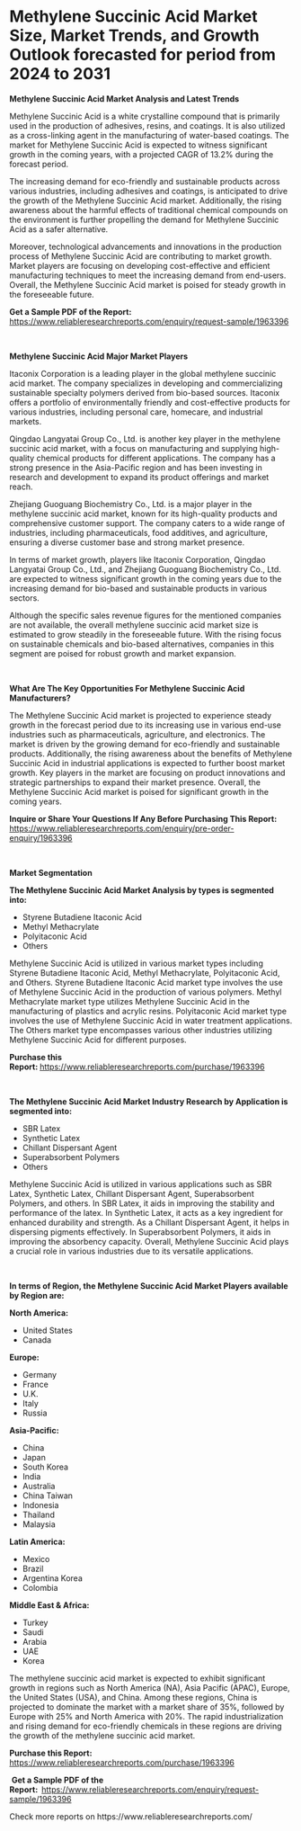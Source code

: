 <p><h1>Methylene Succinic Acid Market Size, Market Trends, and Growth Outlook forecasted for period from 2024 to 2031</h1></p><p><strong>Methylene Succinic Acid Market Analysis and Latest Trends</strong></p>
<p><p>Methylene Succinic Acid is a white crystalline compound that is primarily used in the production of adhesives, resins, and coatings. It is also utilized as a cross-linking agent in the manufacturing of water-based coatings. The market for Methylene Succinic Acid is expected to witness significant growth in the coming years, with a projected CAGR of 13.2% during the forecast period.</p><p>The increasing demand for eco-friendly and sustainable products across various industries, including adhesives and coatings, is anticipated to drive the growth of the Methylene Succinic Acid market. Additionally, the rising awareness about the harmful effects of traditional chemical compounds on the environment is further propelling the demand for Methylene Succinic Acid as a safer alternative.</p><p>Moreover, technological advancements and innovations in the production process of Methylene Succinic Acid are contributing to market growth. Market players are focusing on developing cost-effective and efficient manufacturing techniques to meet the increasing demand from end-users. Overall, the Methylene Succinic Acid market is poised for steady growth in the foreseeable future.</p></p>
<p><strong>Get a Sample PDF of the Report:&nbsp;</strong> <a href="https://www.reliableresearchreports.com/enquiry/request-sample/1963396">https://www.reliableresearchreports.com/enquiry/request-sample/1963396</a></p>
<p>&nbsp;</p>
<p><strong>Methylene Succinic Acid Major Market Players</strong></p>
<p><p>Itaconix Corporation is a leading player in the global methylene succinic acid market. The company specializes in developing and commercializing sustainable specialty polymers derived from bio-based sources. Itaconix offers a portfolio of environmentally friendly and cost-effective products for various industries, including personal care, homecare, and industrial markets.</p><p>Qingdao Langyatai Group Co., Ltd. is another key player in the methylene succinic acid market, with a focus on manufacturing and supplying high-quality chemical products for different applications. The company has a strong presence in the Asia-Pacific region and has been investing in research and development to expand its product offerings and market reach.</p><p>Zhejiang Guoguang Biochemistry Co., Ltd. is a major player in the methylene succinic acid market, known for its high-quality products and comprehensive customer support. The company caters to a wide range of industries, including pharmaceuticals, food additives, and agriculture, ensuring a diverse customer base and strong market presence.</p><p>In terms of market growth, players like Itaconix Corporation, Qingdao Langyatai Group Co., Ltd., and Zhejiang Guoguang Biochemistry Co., Ltd. are expected to witness significant growth in the coming years due to the increasing demand for bio-based and sustainable products in various sectors.</p><p>Although the specific sales revenue figures for the mentioned companies are not available, the overall methylene succinic acid market size is estimated to grow steadily in the foreseeable future. With the rising focus on sustainable chemicals and bio-based alternatives, companies in this segment are poised for robust growth and market expansion.</p></p>
<p>&nbsp;</p>
<p><strong>What Are The Key Opportunities For Methylene Succinic Acid Manufacturers?</strong></p>
<p><p>The Methylene Succinic Acid market is projected to experience steady growth in the forecast period due to its increasing use in various end-use industries such as pharmaceuticals, agriculture, and electronics. The market is driven by the growing demand for eco-friendly and sustainable products. Additionally, the rising awareness about the benefits of Methylene Succinic Acid in industrial applications is expected to further boost market growth. Key players in the market are focusing on product innovations and strategic partnerships to expand their market presence. Overall, the Methylene Succinic Acid market is poised for significant growth in the coming years.</p></p>
<p><strong>Inquire or Share Your Questions If Any Before Purchasing This Report:</strong> <a href="https://www.reliableresearchreports.com/enquiry/pre-order-enquiry/1963396">https://www.reliableresearchreports.com/enquiry/pre-order-enquiry/1963396</a></p>
<p>&nbsp;</p>
<p><strong>Market Segmentation</strong></p>
<p><strong>The Methylene Succinic Acid Market Analysis by types is segmented into:</strong></p>
<p><ul><li>Styrene Butadiene Itaconic Acid</li><li>Methyl Methacrylate</li><li>Polyitaconic Acid</li><li>Others</li></ul></p>
<p><p>Methylene Succinic Acid is utilized in various market types including Styrene Butadiene Itaconic Acid, Methyl Methacrylate, Polyitaconic Acid, and Others. Styrene Butadiene Itaconic Acid market type involves the use of Methylene Succinic Acid in the production of various polymers. Methyl Methacrylate market type utilizes Methylene Succinic Acid in the manufacturing of plastics and acrylic resins. Polyitaconic Acid market type involves the use of Methylene Succinic Acid in water treatment applications. The Others market type encompasses various other industries utilizing Methylene Succinic Acid for different purposes.</p></p>
<p><strong>Purchase this Report:&nbsp;</strong><a href="https://www.reliableresearchreports.com/purchase/1963396">https://www.reliableresearchreports.com/purchase/1963396</a></p>
<p>&nbsp;</p>
<p><strong>The Methylene Succinic Acid Market Industry Research by Application is segmented into:</strong></p>
<p><ul><li>SBR Latex</li><li>Synthetic Latex</li><li>Chillant Dispersant Agent</li><li>Superabsorbent Polymers</li><li>Others</li></ul></p>
<p><p>Methylene Succinic Acid is utilized in various applications such as SBR Latex, Synthetic Latex, Chillant Dispersant Agent, Superabsorbent Polymers, and others. In SBR Latex, it aids in improving the stability and performance of the latex. In Synthetic Latex, it acts as a key ingredient for enhanced durability and strength. As a Chillant Dispersant Agent, it helps in dispersing pigments effectively. In Superabsorbent Polymers, it aids in improving the absorbency capacity. Overall, Methylene Succinic Acid plays a crucial role in various industries due to its versatile applications.</p></p>
<p>&nbsp;</p>
<p><strong>In terms of Region, the Methylene Succinic Acid Market Players available by Region are:</strong></p>
<p>
    <p> <strong> North America: </strong>
        <ul>
            <li>United States</li>
            <li>Canada</li>
        </ul>
        </p> 
    <p> <strong> Europe: </strong>
        <ul>
            <li>Germany</li>
            <li>France</li>
            <li>U.K.</li>
            <li>Italy</li>
            <li>Russia</li>
        </ul>
        </p> 
    <p> <strong> Asia-Pacific: </strong>
        <ul>
            <li>China</li>
            <li>Japan</li>
            <li>South Korea</li>
            <li>India</li>
            <li>Australia</li>
            <li>China Taiwan</li>
            <li>Indonesia</li>
            <li>Thailand</li>
            <li>Malaysia</li>
        </ul>
        </p> 
    <p> <strong> Latin America: </strong>
        <ul>
            <li>Mexico</li>
            <li>Brazil</li>
            <li>Argentina Korea</li>
            <li>Colombia</li>
        </ul>
        </p> 
    <p> <strong> Middle East & Africa: </strong>
        <ul>
            <li>Turkey</li>
            <li>Saudi</li>
            <li>Arabia</li>
            <li>UAE</li>
            <li>Korea</li>
        </ul>
    </p>
    </p>
<p><p>The methylene succinic acid market is expected to exhibit significant growth in regions such as North America (NA), Asia Pacific (APAC), Europe, the United States (USA), and China. Among these regions, China is projected to dominate the market with a market share of 35%, followed by Europe with 25% and North America with 20%. The rapid industrialization and rising demand for eco-friendly chemicals in these regions are driving the growth of the methylene succinic acid market.</p></p>
<p><strong>Purchase this Report: </strong><a href="https://www.reliableresearchreports.com/purchase/1963396">https://www.reliableresearchreports.com/purchase/1963396</a></p>
<p>&nbsp;<strong>Get a Sample PDF of the Report:&nbsp;&nbsp;</strong><a href="https://www.reliableresearchreports.com/enquiry/request-sample/1963396">https://www.reliableresearchreports.com/enquiry/request-sample/1963396</a></p>
<p><strong></strong></p>
<p>Check more reports on https://www.reliableresearchreports.com/</p>